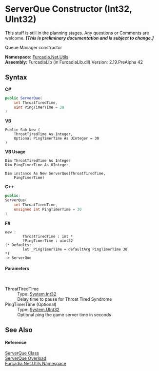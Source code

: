 # ServerQue Constructor (Int32, UInt32)
This stuff is still in the planning stages. Any questions or Comments are welcome. _**\[This is preliminary documentation and is subject to change.\]**_

Queue Manager constructor

**Namespace:**&nbsp;<a href="N_Furcadia_Net_Utils">Furcadia.Net.Utils</a><br />**Assembly:**&nbsp;FurcadiaLib (in FurcadiaLib.dll) Version: 2.19.PreAlpha 42

## Syntax

**C#**<br />
``` C#
public ServerQue(
	int ThroatTiredTime,
	uint PingTimerTime = 30
)
```

**VB**<br />
``` VB
Public Sub New ( 
	ThroatTiredTime As Integer,
	Optional PingTimerTime As UInteger = 30
)
```

**VB Usage**<br />
``` VB Usage
Dim ThroatTiredTime As Integer
Dim PingTimerTime As UInteger

Dim instance As New ServerQue(ThroatTiredTime, 
	PingTimerTime)
```

**C++**<br />
``` C++
public:
ServerQue(
	int ThroatTiredTime, 
	unsigned int PingTimerTime = 30
)
```

**F#**<br />
``` F#
new : 
        ThroatTiredTime : int * 
        ?PingTimerTime : uint32 
(* Defaults:
        let _PingTimerTime = defaultArg PingTimerTime 30
*)
-> ServerQue
```


#### Parameters
&nbsp;<dl><dt>ThroatTiredTime</dt><dd>Type: <a href="http://msdn2.microsoft.com/en-us/library/td2s409d" target="_blank">System.Int32</a><br />Delay time to pause for Throat Tired Syndrome</dd><dt>PingTimerTime (Optional)</dt><dd>Type: <a href="http://msdn2.microsoft.com/en-us/library/ctys3981" target="_blank">System.UInt32</a><br />Optional ping the game server time in seconds</dd></dl>

## See Also


#### Reference
<a href="T_Furcadia_Net_Utils_ServerQue">ServerQue Class</a><br /><a href="Overload_Furcadia_Net_Utils_ServerQue__ctor">ServerQue Overload</a><br /><a href="N_Furcadia_Net_Utils">Furcadia.Net.Utils Namespace</a><br />